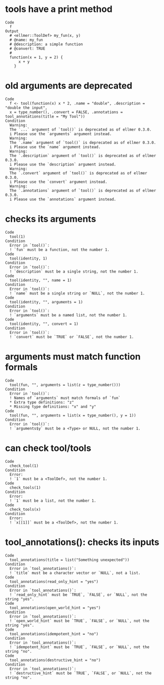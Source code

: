 # tools have a print method

    Code
      f
    Output
      # <ellmer::ToolDef> my_fun(x, y)
      # @name: my_fun
      # @description: a simple function
      # @convert: TRUE
      #
      function(x = 1, y = 2) {
          x + y
        }

# old arguments are deprecated

    Code
      f <- tool(function(x) x * 2, .name = "double", .description = "double the input",
      x = type_number(), .convert = FALSE, .annotations = tool_annotations(title = "My Tool"))
    Condition
      Warning:
      The `...` argument of `tool()` is deprecated as of ellmer 0.3.0.
      i Please use the `arguments` argument instead.
      Warning:
      The `.name` argument of `tool()` is deprecated as of ellmer 0.3.0.
      i Please use the `name` argument instead.
      Warning:
      The `.description` argument of `tool()` is deprecated as of ellmer 0.3.0.
      i Please use the `description` argument instead.
      Warning:
      The `.convert` argument of `tool()` is deprecated as of ellmer 0.3.0.
      i Please use the `convert` argument instead.
      Warning:
      The `.annotations` argument of `tool()` is deprecated as of ellmer 0.3.0.
      i Please use the `annotations` argument instead.

# checks its arguments

    Code
      tool(1)
    Condition
      Error in `tool()`:
      ! `fun` must be a function, not the number 1.
    Code
      tool(identity, 1)
    Condition
      Error in `tool()`:
      ! `description` must be a single string, not the number 1.
    Code
      tool(identity, "", name = 1)
    Condition
      Error in `tool()`:
      ! `name` must be a single string or `NULL`, not the number 1.
    Code
      tool(identity, "", arguments = 1)
    Condition
      Error in `tool()`:
      ! `arguments` must be a named list, not the number 1.
    Code
      tool(identity, "", convert = 1)
    Condition
      Error in `tool()`:
      ! `convert` must be `TRUE` or `FALSE`, not the number 1.

# arguments must match function formals

    Code
      tool(fun, "", arguments = list(z = type_number()))
    Condition
      Error in `tool()`:
      ! Names of `arguments` must match formals of `fun`
      * Extra type definitions: "z"
      * Missing type definitions: "x" and "y"
    Code
      tool(fun, "", arguments = list(x = type_number(), y = 1))
    Condition
      Error in `tool()`:
      ! `arguments$y` must be a <Type> or NULL, not the number 1.

# can check tool/tools

    Code
      check_tool(1)
    Condition
      Error:
      ! `1` must be a <ToolDef>, not the number 1.
    Code
      check_tools(1)
    Condition
      Error:
      ! `1` must be a list, not the number 1.
    Code
      check_tools(x)
    Condition
      Error:
      ! `x[[1]]` must be a <ToolDef>, not the number 1.

# tool_annotations(): checks its inputs

    Code
      tool_annotations(title = list("Something unexpected"))
    Condition
      Error in `tool_annotations()`:
      ! `title` must be a character vector or `NULL`, not a list.
    Code
      tool_annotations(read_only_hint = "yes")
    Condition
      Error in `tool_annotations()`:
      ! `read_only_hint` must be `TRUE`, `FALSE`, or `NULL`, not the string "yes".
    Code
      tool_annotations(open_world_hint = "yes")
    Condition
      Error in `tool_annotations()`:
      ! `open_world_hint` must be `TRUE`, `FALSE`, or `NULL`, not the string "yes".
    Code
      tool_annotations(idempotent_hint = "no")
    Condition
      Error in `tool_annotations()`:
      ! `idempotent_hint` must be `TRUE`, `FALSE`, or `NULL`, not the string "no".
    Code
      tool_annotations(destructive_hint = "no")
    Condition
      Error in `tool_annotations()`:
      ! `destructive_hint` must be `TRUE`, `FALSE`, or `NULL`, not the string "no".


